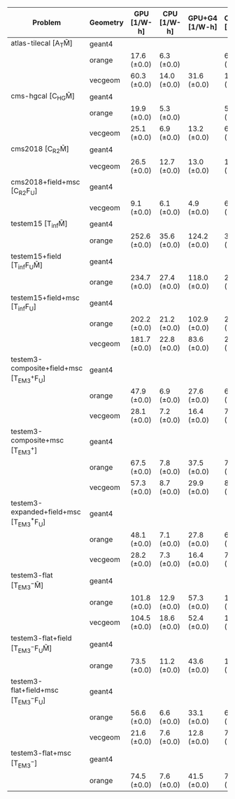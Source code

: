 | Problem                                                        | Geometry |  GPU [1/W-h] | CPU [1/W-h] | GPU+G4 [1/W-h] | CPU+G4 [1/W-h] | G4 [1/W-h] |
| -------------------------------------------------------------- | -------- | ------------ | ----------- | -------------- | -------------- | ---------- |
| atlas-tilecal [A$_\mathrm{T}$M̃]                               | geant4   |              |             |                |                |            |
|                                                                | orange   |  17.6 (±0.0) |  6.3 (±0.0) |                |     6.3 (±0.0) |            |
|                                                                | vecgeom  |  60.3 (±0.0) | 14.0 (±0.0) |    31.6 (±0.0) |    14.1 (±0.0) |            |
| cms-hgcal [C$_\mathrm{HG}$M̃]                                  | geant4   |              |             |                |                |            |
|                                                                | orange   |  19.9 (±0.0) |  5.3 (±0.0) |                |     5.2 (±0.0) |            |
|                                                                | vecgeom  |  25.1 (±0.0) |  6.9 (±0.0) |    13.2 (±0.0) |     6.8 (±0.0) |            |
| cms2018 [C$_\mathrm{R2}$M̃]                                    | geant4   |              |             |                |                |            |
|                                                                | vecgeom  |  26.5 (±0.0) | 12.7 (±0.0) |    13.0 (±0.0) |    13.5 (±0.0) |            |
| cms2018+field+msc [C$_\mathrm{R2}$F$_\mathrm{U}$]              | geant4   |              |             |                |                |            |
|                                                                | vecgeom  |   9.1 (±0.0) |  6.1 (±0.0) |     4.9 (±0.0) |     6.1 (±0.0) |            |
| testem15 [T$_\mathrm{inf}$M̃]                                  | geant4   |              |             |                |                |            |
|                                                                | orange   | 252.6 (±0.0) | 35.6 (±0.0) |   124.2 (±0.0) |    34.5 (±0.0) |            |
| testem15+field [T$_\mathrm{inf}$F$_\mathrm{U}$M̃]              | geant4   |              |             |                |                |            |
|                                                                | orange   | 234.7 (±0.0) | 27.4 (±0.0) |   118.0 (±0.0) |    27.9 (±0.0) |            |
| testem15+field+msc [T$_\mathrm{inf}$F$_\mathrm{U}$]            | geant4   |              |             |                |                |            |
|                                                                | orange   | 202.2 (±0.0) | 21.2 (±0.0) |   102.9 (±0.0) |    22.6 (±0.0) |            |
|                                                                | vecgeom  | 181.7 (±0.0) | 22.8 (±0.0) |    83.6 (±0.0) |    24.4 (±0.0) |            |
| testem3-composite+field+msc [T$_\mathrm{EM3}^+$F$_\mathrm{U}$] | geant4   |              |             |                |                |            |
|                                                                | orange   |  47.9 (±0.0) |  6.9 (±0.0) |    27.6 (±0.0) |     6.9 (±0.0) |            |
|                                                                | vecgeom  |  28.1 (±0.0) |  7.2 (±0.0) |    16.4 (±0.0) |     7.2 (±0.0) |            |
| testem3-composite+msc [T$_\mathrm{EM3}^+$]                     | geant4   |              |             |                |                |            |
|                                                                | orange   |  67.5 (±0.0) |  7.8 (±0.0) |    37.5 (±0.0) |     7.8 (±0.0) |            |
|                                                                | vecgeom  |  57.3 (±0.0) |  8.7 (±0.0) |    29.9 (±0.0) |     8.8 (±0.0) |            |
| testem3-expanded+field+msc [T$_\mathrm{EM3}^*$F$_\mathrm{U}$]  | geant4   |              |             |                |                |            |
|                                                                | orange   |  48.1 (±0.0) |  7.1 (±0.0) |    27.8 (±0.0) |     6.8 (±0.0) |            |
|                                                                | vecgeom  |  28.2 (±0.0) |  7.3 (±0.0) |    16.4 (±0.0) |     7.2 (±0.0) |            |
| testem3-flat [T$_\mathrm{EM3}^-$M̃]                            | geant4   |              |             |                |                |            |
|                                                                | orange   | 101.8 (±0.0) | 12.9 (±0.0) |    57.3 (±0.0) |    12.8 (±0.0) |            |
|                                                                | vecgeom  | 104.5 (±0.0) | 18.6 (±0.0) |    52.4 (±0.0) |    18.4 (±0.0) |            |
| testem3-flat+field [T$_\mathrm{EM3}^-$F$_\mathrm{U}$M̃]        | geant4   |              |             |                |                |            |
|                                                                | orange   |  73.5 (±0.0) | 11.2 (±0.0) |    43.6 (±0.0) |    11.1 (±0.0) |            |
| testem3-flat+field+msc [T$_\mathrm{EM3}^-$F$_\mathrm{U}$]      | geant4   |              |             |                |                |            |
|                                                                | orange   |  56.6 (±0.0) |  6.6 (±0.0) |    33.1 (±0.0) |     6.7 (±0.0) |            |
|                                                                | vecgeom  |  21.6 (±0.0) |  7.6 (±0.0) |    12.8 (±0.0) |     7.7 (±0.0) |            |
| testem3-flat+msc [T$_\mathrm{EM3}^-$]                          | geant4   |              |             |                |                |            |
|                                                                | orange   |  74.5 (±0.0) |  7.6 (±0.0) |    41.5 (±0.0) |     7.6 (±0.0) |            |
